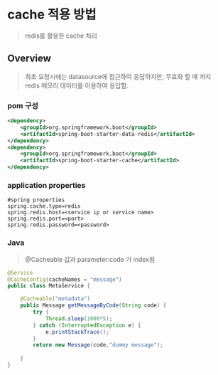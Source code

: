 # cache 적용 방법
> redis를 활용한 cache 처리

## Overview
> 최초 요청시에는 datasource에 접근하여 응답하지만, 무효화 할 때 까지  
> redis 메모리 데이터를 이용하여 응답함.

### pom 구성
``` xml
<dependency>
    <groupId>org.springframework.boot</groupId>
    <artifactId>spring-boot-starter-data-redis</artifactId>
</dependency>
<dependency>
    <groupId>org.springframework.boot</groupId>
    <artifactId>spring-boot-starter-cache</artifactId>
</dependency>
```

### application properties
```
#spring properties
spring.cache.type=redis
spring.redis.host=<service ip or service name>
spring.redis.port=<port>
spring.redis.password=<password>
```

### Java
> @Cacheable 값과 parameter:code 가 index됨

``` java
@Service
@CacheConfig(cacheNames = "message")
public class MetaService {

    @Cacheable("metadata")
	public Message getMessageByCode(String code) {
		try {
			Thread.sleep(1000*5);
		} catch (InterruptedException e) {
			e.printStackTrace();
		}
		return new Message(code,"dummy message");
		
	}
}
```